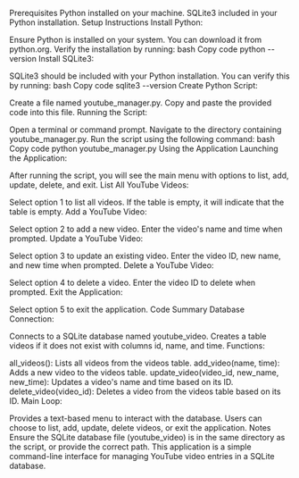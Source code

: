 Prerequisites
Python installed on your machine.
SQLite3 included in your Python installation.
Setup Instructions
Install Python:

Ensure Python is installed on your system. You can download it from python.org.
Verify the installation by running:
bash
Copy code
python --version
Install SQLite3:

SQLite3 should be included with your Python installation. You can verify this by running:
bash
Copy code
sqlite3 --version
Create Python Script:

Create a file named youtube_manager.py.
Copy and paste the provided code into this file.
Running the Script:

Open a terminal or command prompt.
Navigate to the directory containing youtube_manager.py.
Run the script using the following command:
bash
Copy code
python youtube_manager.py
Using the Application
Launching the Application:

After running the script, you will see the main menu with options to list, add, update, delete, and exit.
List All YouTube Videos:

Select option 1 to list all videos. If the table is empty, it will indicate that the table is empty.
Add a YouTube Video:

Select option 2 to add a new video.
Enter the video's name and time when prompted.
Update a YouTube Video:

Select option 3 to update an existing video.
Enter the video ID, new name, and new time when prompted.
Delete a YouTube Video:

Select option 4 to delete a video.
Enter the video ID to delete when prompted.
Exit the Application:

Select option 5 to exit the application.
Code Summary
Database Connection:

Connects to a SQLite database named youtube_video.
Creates a table videos if it does not exist with columns id, name, and time.
Functions:

all_videos(): Lists all videos from the videos table.
add_video(name, time): Adds a new video to the videos table.
update_video(video_id, new_name, new_time): Updates a video's name and time based on its ID.
delete_video(video_id): Deletes a video from the videos table based on its ID.
Main Loop:

Provides a text-based menu to interact with the database.
Users can choose to list, add, update, delete videos, or exit the application.
Notes
Ensure the SQLite database file (youtube_video) is in the same directory as the script, or provide the correct path.
This application is a simple command-line interface for managing YouTube video entries in a SQLite database.